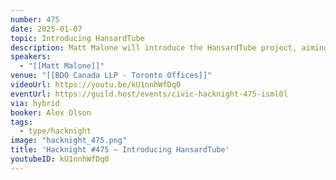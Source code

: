 ```yaml
---
number: 475
date: 2025-01-07
topic: Introducing HansardTube
description: Matt Malone will introduce the HansardTube project, aiming to automatically upload Canadian parliamentary videos to YouTube, so people can make use of its built-in language and accessibility features.
speakers:
  - "[[Matt Malone]]"
venue: "[[BDO Canada LLP - Toronto Offices]]"
videoUrl: https://youtu.be/kU1nnhWfDq0
eventUrl: https://guild.host/events/civic-hacknight-475-isml0l
via: hybrid
booker: Alex Olson
tags:
  - type/hacknight
image: "hacknight_475.png"
title: 'Hacknight #475 – Introducing HansardTube'
youtubeID: kU1nnhWfDq0
---
```


